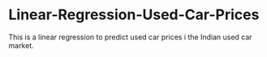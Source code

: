 # Linear-Regression-Used-Car-Prices
This is a linear regression to predict used car prices i the Indian used car market.

